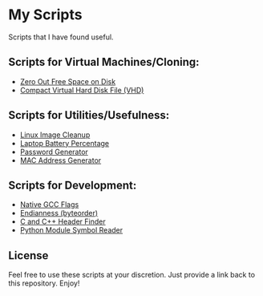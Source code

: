 My Scripts
==========
Scripts that I have found useful.


Scripts for Virtual Machines/Cloning:
-------------------------------------
 * [Zero Out Free Space on Disk](https://github.com/bezeredi/scripts/blob/master/zero-disk.sh)
 * [Compact Virtual Hard Disk File (VHD)](https://github.com/bezeredi/scripts/blob/master/compact-vhd.ps1)

Scripts for Utilities/Usefulness:
---------------------------------
 * [Linux Image Cleanup](https://github.com/bezeredi/scripts/blob/master/image-cleanup.sh)
 * [Laptop Battery Percentage](https://github.com/bezeredi/scripts/blob/master/battery.sh)
 * [Password Generator](https://github.com/bezeredi/scripts/blob/master/genpw.sh)
 * [MAC Address Generator](https://github.com/bezeredi/scripts/blob/master/genmac.sh)

Scripts for Development:
------------------------
 * [Native GCC Flags](https://github.com/bezeredi/scripts/blob/master/gcc-flags.sh)
 * [Endianness (byteorder)](https://github.com/bezeredi/scripts/blob/master/endianness.py)
 * [C and C++ Header Finder](https://github.com/bezeredi/scripts/blob/master/find-headers.sh)
 * [Python Module Symbol Reader](https://github.com/bezeredi/scripts/blob/master/pymod-symbols.py)

License
-------
Feel free to use these scripts at your discretion. Just provide a link back to
this repository. Enjoy!

